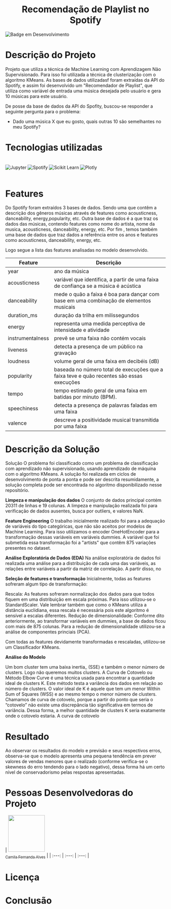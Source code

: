 <h1 align='center'> Recomendação de Playlist no Spotify </h1>

<!-- <h4 align="center"> 
    :construction:  Projeto em construção  :construction:
</h4>
 -->

![Badge em Desenvolvimento](http://img.shields.io/static/v1?label=STATUS&message=EM%20DESENVOLVIMENTO&color=GREEN&style=for-the-badge)

# Descrição do Projeto 

Projeto que utiliza a técnica de Machine Learning com Aprendizagem Não Supervisionado. Para isso foi utilizada a técnica de clusterização com o algoritmo KMeans. As bases de dados utilizadasf foram extraídas da API do Spotify, e assim foi desenvolvido um "Recomendador de Playlist", que utiliza como variável de entrada uma música desejada pelo usuário e gera 10 músicas para este usuário.

De posse da base de dados da API do Spofity, buscou-se responder a seguinte pergunta para o problema:

* Dado uma música X que eu gosto, quais outras 10 são semelhantes no meu Spotify?

# Tecnologias utilizadas
<div style="display: inline_block"><br/>
    <img align="center" alt="Jupyter" src="https://img.shields.io/badge/Jupyter-F37626.svg?&style=for-the-badge&logo=Jupyter&logoColor=white" />  
    <img align="center" alt="Spotify" src="https://img.shields.io/badge/Spotify-1ED760?&style=for-the-badge&logo=spotify&logoColor=white" />  
    <img align="center" alt="Scikit Learn" src="https://img.shields.io/badge/scikit_learn-F7931E?style=for-the-badge&logo=scikit-learn&logoColor=white" /> 
    <img align="center" alt="Plotly" src="https://img.shields.io/badge/Plotly-239120?style=for-the-badge&logo=plotly&logoColor=white" />
</div><br/>

# Features
Do Spotify foram extraídos 3 bases de dados. Sendo uma que contêm a descrição dos gêneros músicas através de features como acousticness, danceability, energy,popularity, etc. Outra base de dados é a que traz os dados das músicas, contendo features como nome do artista, nome da musica, acousticness, danceability, energy, etc. Por fim , temos também uma base de dados que traz dados a referência entre os anos e features como acousticness, danceability, energy, etc. 

Logo segue a lista das features analisadas no modelo desenvolvido. 

| Feature  | Descrição |
| ------------- | ------------- |
| year  | ano da música |
| acousticness  | variável que identifica, a partir de uma faixa de confiança se a música é acústica  |
| danceability | mede o quão a faixa é boa para dançar com base em uma combinação de elementos musicais |
| duration_ms | duração da trilha em milissegundos |
| energy | representa uma medida perceptiva de intensidade e atividade |
| instrumentalness | prevê se uma faixa não contém vocais |
| liveness | detecta a presença de um público na gravação |
| loudness | volume geral de uma faixa em decibéis (dB) |
| popularity | baseada no número total de execuções que a faixa teve e quão recentes são essas execuções |
| tempo | tempo estimado geral de uma faixa em batidas por minuto (BPM). |
| speechiness | detecta a presença de palavras faladas em uma faixa |
| valence | descreve a positividade musical transmitida por uma faixa |

# Descrição da Solução 

Solução 
O problema foi classificado como um problema de classificação com aprendizado não supervisionado, usando aprendizado de máquina com o algoritmo KMeans. A solução foi realizada em ciclos de desenvolvimento de ponta a ponta e pode ser descrita resumidamente, a solução completa pode ser encontrada no algoritmo disponibilizado nesse repositório.

**Limpeza e manipulação dos dados**
O conjunto de dados principal contém 20311 de linhas e 19 colunas. A limpeza e manipulação realizada foi para verificação de dados ausentes, busca por outliers, e valores NaN. 

**Feature Engineering**
O trabalho inicialmente realizado foi para a adequação de variáveis do tipo categóricas, que não são aceitos por modelos de Machine Learning. Para isso utilizamos o encoder OneHotEncoder para a transformação dessas variáveis em variáveis dummies. A variável que foi submetida essa transformação foi a "artists" que contêm 875 variações presentes no dataset. 

**Análise Exploratória de Dados (EDA)**
Na análise exploratória de dados foi realizada uma análise para a distribuição de cada uma das variáveis, as relações entre variáveis a partir da matriz de correlação. A partir disso, no

**Seleção de features e transformação**
Inicialmente, todas as features sofreram algum tipo de transformação:

Rescala: As features sofreram normalização dos dados para que todos fiquem em uma distribuição em escala próximas. Para isso utilizou-se o StandardScaler. Vale lembrar também que como o KMeans utiliza a distância euclidiana, essa rescala é necessária pois este algoritmo é sensível a escalas diferentes. 
Redução de dimensionalidade: Conforme dito anteriormente, ao transformar variáveis em dummies, a base de dados ficou com mais de 875 colunas. Para a redução de dimensionalidade utilizou-se a análise de componentes princiais (PCA).

Com todas as features devidamente transformadas e rescaladas, utilizou-se um Classificador KMeans.

**Análise do Modelo**

Um bom cluster tem uma baixa inertia_ (SSE) e também o menor número de clusters. Logo não queremos muitos clusters. A Curva de Cotovelo ou Método Elbow Curve é uma técnica usada para encontrar a quantidade ideal de clusters K. Este método testa a variância dos dados em relação ao número de clusters. O valor ideal de K é aquele que tem um menor Within Sum of Squares (WSS) e ao mesmo tempo o menor número de clusters. Chamamos de curva de cotovelo, porque a partir do ponto que seria o “cotovelo” não existe uma discrepância tão significativa em termos de variância. Dessa forma, a melhor quantidade de clusters K seria exatamente onde o cotovelo estaria. A curva de cotovelo 

# Resultado

Ao observar os resultados do modelo e previsão e seus respectivos erros, observa-se que o modelo apresenta uma pequena tendência em prever valores de vendas menores que o realizado (conforme verifica-se o skewness do erro tendendo para o lado negativo), dessa forma há um certo nível de conservadorismo pelas respostas apresentadas.

# Pessoas Desenvolvedoras do Projeto

| [<img src="https://avatars.githubusercontent.com/u/37356058?v=4" width=115><br><sub>Camila Fernanda Alves</sub>](https://github.com/jesapsilva) | 
| :---: | :---: | :---: |

# Licença

# Conclusão

